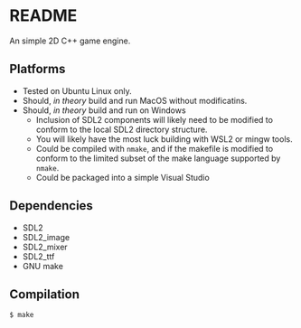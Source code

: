 # README

An simple 2D C++ game engine.

## Platforms

* Tested on Ubuntu Linux only.
* Should, *in theory* build and run MacOS without modificatins.
* Should, *in theory* build and run on Windows
  - Inclusion of SDL2 components will likely need to be modified to conform to
    the local SDL2 directory structure.
  - You will likely have the most luck building with WSL2 or mingw tools.
  - Could be compiled with `nmake`, and if the makefile is modified to conform
    to the limited subset of the make language supported by `nmake`.
  - Could be packaged into a simple Visual Studio 

## Dependencies

* SDL2
* SDL2\_image
* SDL2\_mixer
* SDL2\_ttf
* GNU make

## Compilation

```
$ make
```
